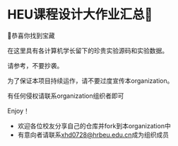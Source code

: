 # HEU课程设计大作业汇总👋

🙋‍恭喜你找到宝藏

在这里具有各计算机学长留下的珍贵实验源码和实验数据。

请参考，不要抄袭。

为了保证本项目持续运作，请不要过度宣传本organization。

有任何侵权请联系organization组织者即可

Enjoy！

- 欢迎各位校友分享自己的仓库并fork到本organization中
- 有意向者请联系[xhd0728@hrbeu.edu.cn](mailto://xhd0728@hrbeu.edu.cn)成为组织成员
